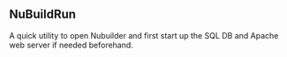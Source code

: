 NuBuildRun
--------------------

A quick utility to open Nubuilder and first start up the SQL DB and Apache web server if needed beforehand.
